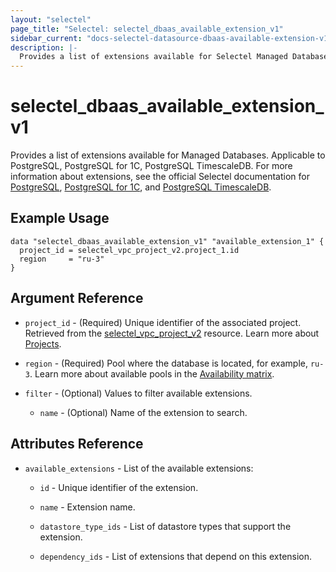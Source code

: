 ```yaml
---
layout: "selectel"
page_title: "Selectel: selectel_dbaas_available_extension_v1"
sidebar_current: "docs-selectel-datasource-dbaas-available-extension-v1"
description: |-
  Provides a list of extensions available for Selectel Managed Databases.
---
```


# selectel\_dbaas\_available_extension_v1

Provides a list of extensions available for Managed Databases. Applicable to PostgreSQL, PostgreSQL for 1C, PostgreSQL TimescaleDB. For more information about extensions, see the official Selectel documentation for [PostgreSQL](https://docs.selectel.ru/en/cloud/managed-databases/postgresql/add-extensions/), [PostgreSQL for 1C](https://docs.selectel.ru/en/cloud/managed-databases/postgresql-for-1c/extensions-1c/), and [PostgreSQL TimescaleDB](https://docs.selectel.ru/en/cloud/managed-databases/timescaledb/add-extensions/).

## Example Usage

```hcl
data "selectel_dbaas_available_extension_v1" "available_extension_1" {
  project_id = selectel_vpc_project_v2.project_1.id
  region     = "ru-3"
}
```

## Argument Reference

* `project_id` - (Required) Unique identifier of the associated project. Retrieved from the [selectel_vpc_project_v2](https://registry.terraform.io/providers/selectel/selectel/latest/docs/resources/vpc_project_v2) resource. Learn more about [Projects](https://docs.selectel.ru/en/control-panel-actions/projects/about-projects/).

* `region` - (Required) Pool where the database is located, for example, `ru-3`. Learn more about available pools in the [Availability matrix](https://docs.selectel.ru/en/control-panel-actions/availability-matrix/#managed-databases).

* `filter` - (Optional) Values to filter available extensions.
  
  * `name` - (Optional) Name of the extension to search.

## Attributes Reference

* `available_extensions` - List of the available extensions:

  * `id` - Unique identifier of the extension.

  * `name` - Extension name.

  * `datastore_type_ids` - List of datastore types that support the extension.

  * `dependency_ids` - List of extensions that depend on this extension.